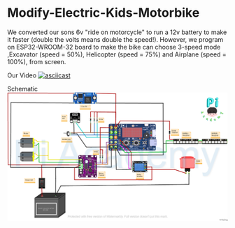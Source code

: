# Modify-Electric-Kids-Motorbike
We converted our sons 6v "ride on motorcycle" to run a 12v battery to make it faster (double the volts means double the speed!). However, we program on ESP32-WROOM-32 board to make the bike can choose 3-speed mode ,Excavator (speed = 50%), Helicopter (speed = 75%) and Airplane (speed = 100%), from screen. 

Our Video
[![asciicast](https://img.youtube.com/vi/8pGsyZsfEvg/hqdefault.jpg)](https://youtu.be/8pGsyZsfEvg)

Schematic
![Screenshot](PiMotorbikeSchematic.png)
